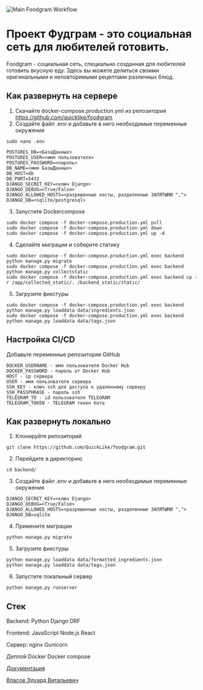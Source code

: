 ![Main Foodgram Workflow](https://github.com/QuickLike/foodgram/actions/workflows/main.yml/badge.svg)
# Проект Фудграм - это социальная сеть для любителей готовить.
Foodgram - социальная сеть, специально созданная для любителей готовить вкусную еду. Здесь вы можете делиться своими оригинальными и неповторимыми рецептами различных блюд.

## Как развернуть на сервере
1. Скачайте docker-compose.production.yml из репозитория https://github.com/quicklike/foodgram
2. Создайте файл .env и добавьте в него необходимые переменные окружения
```
sudo nano .env
```
```
POSTGRES_DB=<БазаДанных>
POSTGRES_USER=<имя пользователя>
POSTGRES_PASSWORD=<пароль>
DB_NAME=<имя БазыДанных>
DB_HOST=db
DB_PORT=5432
DJANGO_SECRET_KEY=<ключ Django>
DJANGO_DEBUG=<True/False>
DJANGO_ALLOWED_HOSTS=<разрешенные хосты, разделенные ЗАПЯТЫМИ ",">
DJANGO_DB=<sqlite/postgresql>
```

3. Запустите Dockercompose
```
sudo docker compose -f docker-compose.production.yml pull
sudo docker compose -f docker-compose.production.yml down
sudo docker compose -f docker-compose.production.yml up -d
```
4. Сделайте миграции и соберите статику
```
sudo docker compose -f docker-compose.production.yml exec backend python manage.py migrate
sudo docker compose -f docker-compose.production.yml exec backend python manage.py collectstatic
sudo docker compose -f docker-compose.production.yml exec backend cp -r /app/collected_static/. /backend_static/static/ 
```
5. Загрузите фикстуры
```
sudo docker compose -f docker-compose.production.yml exec backend python manage.py loaddata data/ingredients.json
sudo docker compose -f docker-compose.production.yml exec backend python manage.py loaddata data/tags.json
```

## Настройка CI/CD
Добавьте переменные репозитория GitHub
```
DOCKER_USERNAME - имя пользователя Docker Hub
DOCKER_PASSWORD - пароль от Docker Hub
HOST - ip сервера
USER - имя пользователя сервера
SSH_KEY - ключ ssh для доступа к удаленному серверу
SSH_PASSPHRASE - пароль ssh
TELEGRAM_TO - id пользователя TELEGRAM
TELEGRAM_TOKEN - TELEGRAM токен бота
```

## Как развернуть локально
1. Клонируйте репозиторий 
```
git clone https://github.com/QuickLike/foodgram.git
```
2. Перейдите в директорию
```
cd backend/
```
3. Создайте файл .env и добавьте в него необходимые переменные окружения
```
DJANGO_SECRET_KEY=<ключ Django>
DJANGO_DEBUG=<True/False>
DJANGO_ALLOWED_HOSTS=<разрешенные хосты, разделенные ЗАПЯТЫМИ ",">
DJANGO_DB=sqlite
```
4. Примените миграции
```
python manage.py migrate
```
5. Загрузите фикстуры
```
python manage.py loaddata data/formatted_ingredients.json
python manage.py loaddata data/tags.json
```
6. Запустите локальный сервер
```
python manage.py runserver
```


## Стек

Backend:
  Python
  Django
  DRF

Frontend:
  JavaScript
  Node.js
  React

Сервер:
  nginx
  Gunicorn

Деплой
  Docker
  Docker compose

[Документация](https://github.com/QuickLike/foodgram/blob/main/docs/openapi-schema.yml)

[Власов Эдуард Витальевич](https://github.com/QuickLike)
